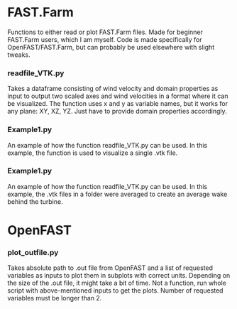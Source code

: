 # FAST.Farm
Functions to either read or plot FAST.Farm files. Made for beginner FAST.Farm users, which I am myself. Code is made specifically for OpenFAST/FAST.Farm, but can probably be used elsewhere with slight tweaks. 

### readfile_VTK.py
Takes a dataframe consisting of wind velocity and domain properties as input to output two scaled axes and wind velocities in a format where it can be visualized. The function uses x and y as variable names, but it works for any plane: XY, XZ, YZ. Just have to provide domain properties accordingly.

### Example1.py
An example of how the function readfile_VTK.py can be used.
In this example, the function is used to visualize a single .vtk file.

### Example1.py
An example of how the function readfile_VTK.py can be used.
In this example, the .vtk files in a folder were averaged to create an average wake behind the turbine.

# OpenFAST

### plot_outfile.py

Takes absolute path to .out file from OpenFAST and a list of requested variables as inputs to plot them in subplots with correct units. Depending on the size of the .out file, it might take a bit of time. Not a function, run whole script with above-mentioned inputs to get the plots. Number of requested variables must be longer than 2.
